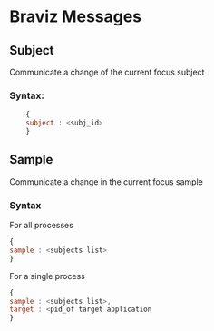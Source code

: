# Braviz Messages

## Subject

Communicate a change of the current focus subject

### Syntax:

```javascript
    {
    subject : <subj_id>
    }
```

## Sample

Communicate a change in the current focus sample

### Syntax

For all processes
```javascript
{
sample : <subjects list>
}
```

For a single process
```javascript
{
sample : <subjects list>,
target : <pid_of target application
}
```
